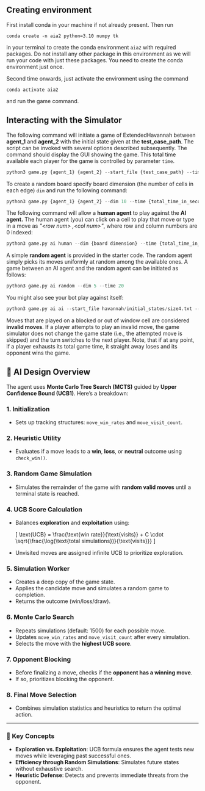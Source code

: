 ## Creating environment

First install conda in your machine if not already present. Then run 

    conda create -n aia2 python=3.10 numpy tk
    
in your terminal to create the conda environment `aia2` with required packages. Do not install any other package in this environment as we will run your code with just these packages. You need to create the conda environment just once. 

Second time onwards, just activate the environment using the command
    
    conda activate aia2

and run the game command.

## Interacting with the Simulator

The following command will initiate a game of ExtendedHavannah between **agent_1** and **agent_2** with the initial state given at the **test_case_path**. The script can be invoked with several options described subsequently. The command should display the GUI showing the game. This total time available each player for the game is controlled by parameter `time`.

```python
python3 game.py {agent_1} {agent_2} --start_file {test_case_path} --time {total_time_in_seconds}
```

To create a random board specify board dimension (the number of cells in each edge) `dim` and run the following command:

```python
python3 game.py {agent_1} {agent_2} --dim 10 --time {total_time_in_seconds}
```

The following command will allow a **human agent** to play against the **AI agent.** The human agent (you) can click on a cell to play that move or type in a move as *"\<row num\> ,\<col num\>"*, where row and column numbers are 0 indexed:

```python
python3 game.py ai human --dim {board dimension} --time {total_time_in_seconds}
```

A simple **random agent** is provided in the starter code. The random agent simply picks its moves uniformly at random among the available ones. A game between an AI agent and the random agent can be initiated as follows:

```python
python3 game.py ai random --dim 5 --time 20
```

You might also see your bot play against itself:

```python
python3 game.py ai ai --start_file havannah/initial_states/size4.txt --time 20
```

Moves that are played on a blocked or out of window cell are considered **invalid moves**. If a player attempts to play an invalid move, the game simulator does not change the game state (i.e., the attempted move is skipped) and the turn switches to the next player. Note, that if at any point, if a player exhausts its total game time, it straight away loses and its opponent wins the game.

## 🧠 AI Design Overview

The agent uses **Monte Carlo Tree Search (MCTS)** guided by **Upper Confidence Bound (UCB1)**. Here’s a breakdown:

### 1. Initialization
- Sets up tracking structures: `move_win_rates` and `move_visit_count`.

### 2. Heuristic Utility
- Evaluates if a move leads to a **win**, **loss**, or **neutral** outcome using `check_win()`.

### 3. Random Game Simulation
- Simulates the remainder of the game with **random valid moves** until a terminal state is reached.

### 4. UCB Score Calculation
- Balances **exploration** and **exploitation** using:

  \[
  \text{UCB} = \frac{\text{win rate}}{\text{visits}} + C \cdot \sqrt{\frac{\log(\text{total simulations})}{\text{visits}}}
  \]

- Unvisited moves are assigned infinite UCB to prioritize exploration.

### 5. Simulation Worker
- Creates a deep copy of the game state.
- Applies the candidate move and simulates a random game to completion.
- Returns the outcome (win/loss/draw).

### 6. Monte Carlo Search
- Repeats simulations (default: 1500) for each possible move.
- Updates `move_win_rates` and `move_visit_count` after every simulation.
- Selects the move with the **highest UCB score**.

### 7. Opponent Blocking
- Before finalizing a move, checks if the **opponent has a winning move**.
- If so, prioritizes blocking the opponent.

### 8. Final Move Selection
- Combines simulation statistics and heuristics to return the optimal action.

---

### 🔑 Key Concepts

- **Exploration vs. Exploitation**: 
  UCB formula ensures the agent tests new moves while leveraging past successful ones.
- **Efficiency through Random Simulations**: 
  Simulates future states without exhaustive search.
- **Heuristic Defense**: 
  Detects and prevents immediate threats from the opponent.
